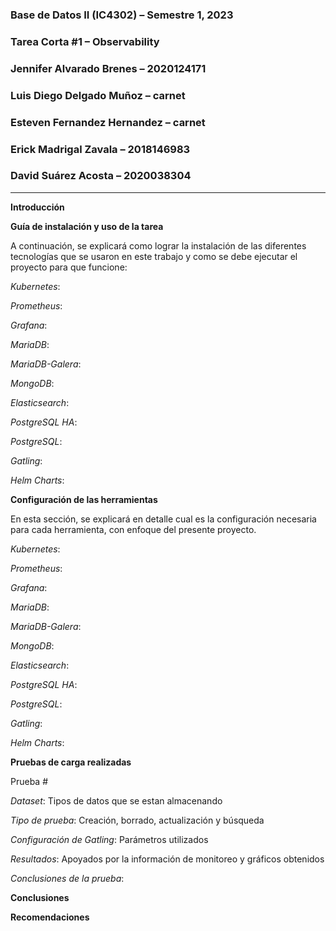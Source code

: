### **Base de Datos II (IC4302)** – Semestre 1, 2023
### **Tarea Corta #1** – Observability
### Jennifer Alvarado Brenes – 2020124171
### Luis Diego Delgado Muñoz – carnet
### Esteven Fernandez Hernandez – carnet
### Erick Madrigal Zavala – 2018146983
### David Suárez Acosta – 2020038304
____

**Introducción**



**Guía de instalación y uso de la tarea**



A continuación, se explicará como lograr la instalación de las diferentes tecnologías que se usaron en este trabajo y como se debe ejecutar el proyecto para que funcione:

*Kubernetes*: 

*Prometheus*: 

*Grafana*:

*MariaDB*:

*MariaDB-Galera*:

*MongoDB*:

*Elasticsearch*:

*PostgreSQL HA*:

*PostgreSQL*:

*Gatling*: 

*Helm Charts*:

**Configuración de las herramientas**

En esta sección, se explicará en detalle cual es la configuración necesaria para cada herramienta, con enfoque del presente proyecto.

*Kubernetes*: 

*Prometheus*: 

*Grafana*:

*MariaDB*:

*MariaDB-Galera*:

*MongoDB*:

*Elasticsearch*:

*PostgreSQL HA*:

*PostgreSQL*:

*Gatling*: 

*Helm Charts*:

**Pruebas de carga realizadas**

Prueba #

*Dataset*:  Tipos de datos que se estan almacenando

*Tipo de prueba*:  Creación, borrado, actualización y búsqueda

*Configuración de Gatling*: Parámetros utilizados

*Resultados*: Apoyados por la información de monitoreo y gráficos obtenidos

*Conclusiones de la prueba*:

**Conclusiones**



**Recomendaciones**